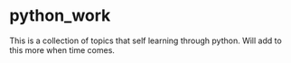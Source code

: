 # python_work
This is a collection of topics that self learning through python. Will add to this more when time comes. 
